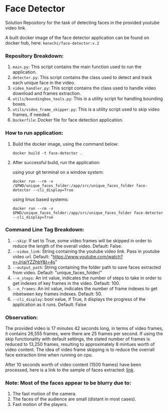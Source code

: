 # Face Detector

Solution Repository for the task of detecting faces in the provided youtube video link.

A built docker image of the face detector application can be found on docker hub, here: ```kenechi/face-detector:v.2```

### Repository Breakdown:

 1. ```main.py```: This script contains the main function used to run the application.
 2. ```detector.py```: This script contains the class used to detect and track each unique face in the video.
 3. ```video_handler.py```: This script contains the class used to handle video download and frames extraction.
 4. ```utils/boundingbox_tools.py```: This is a utility script for handling bounding boxes.
 5. ```utils/video_frame_skipper.py```: This is a utility script used to skip video frames, if needed.
 6. ```Dockerfile```: Docker file for face detection application.

### How to run application:

1. Build the docker image, using the command below:

    ```docker build -t face-detector .```
    
2. After successful build, run the application:

   using your git terminal on a window system:

   ```docker run --rm -v /$PWD/unique_faces_folder:/app/src/unique_faces_folder face-detector --cli_display=True```

   using linux based systems:

   ```docker run --rm -v $PWD/unique_faces_folder:/app/src/unique_faces_folder face-detector --cli_display=True```
   
 ### Command Line Tag Breakdown:

1. ```--skip```: If set to True, some video frames will be skipped in order to reduce the length of the overall video. Default: False.
2. ```--video_link```: String containing the youtube video link. Pass in youtube video url. Default: "https://www.youtube.com/watch?v=JriaiYZZhbY&t=4s"
3. ```--output_path```: String containing the folder path to save faces extracted from video. Default: "unique_faces_folder/"
4. ```--n_steps```: An int value, indicates the number of steps to take in order to get indexes of key frames in the video. Default: 100.
5. ```--n_frames```: An int value, indicates the number of frame indexes to get inbetween key frames indexes. Default: 50. 
6. ```--cli_display```: bool value, if True, it displays the progress of the application as it runs. Default: False


### Observation:
The provided video is 17 minutes 42 seconds long, in terms of video frames, it contains 26,555 frames, were there are 25 frames per second.
If using the skip functionality with default settings, the stated number of frames is reduced to 13,250 frames, resulting to approximately 8 mintues worth of video content.
The idea of video frame skipping is to reduce the overrall face extraction time when running on cpu.

After 10 seconds worth of video content (1500 frames) have been processed, here is a link to the sample of faces extracted: [link](https://drive.google.com/drive/folders/1Ch_0POxseYeXZEUMrnXm4N7BXDFrOQ4H?usp=share_link).

### Note: Most of the faces appear to be blurry due to:
1. The fast motion of the camera.
2. The faces of the audience are small (distant in most cases).
3. Fast motion of the players.
